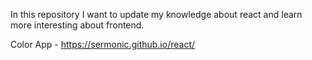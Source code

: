 In this repository I want to update my knowledge about react and learn more interesting about frontend.

Color App - https://sermonic.github.io/react/
